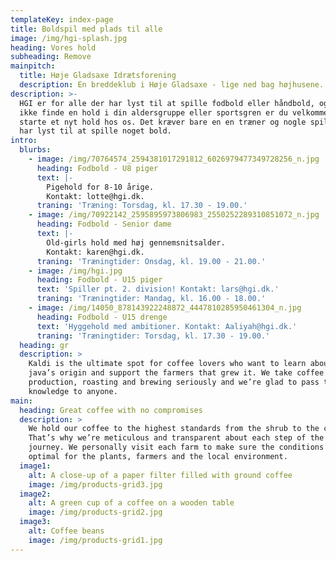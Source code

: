 ```yaml
---
templateKey: index-page
title: Boldspil med plads til alle
image: /img/hgi-splash.jpg
heading: Vores hold
subheading: Remove
mainpitch:
  title: Høje Gladsaxe Idrætsforening
  description: En breddeklub i Høje Gladsaxe - lige ned bag højhusene.
description: >-
  HGI er for alle der har lyst til at spille fodbold eller håndbold, og kan du
  ikke finde en hold i din aldersgruppe eller sportsgren er du velkommen til at
  starte et nyt hold hos os. Det kræver bare en en træner og nogle spiller som
  har lyst til at spille noget bold.
intro:
  blurbs:
    - image: /img/70764574_2594381017291812_6026979477349728256_n.jpg
      heading: Fodbold - U8 piger
      text: |-
        Pigehold for 8-10 årige.
        Kontakt: lotte@hgi.dk.
      traning: 'Træning: Torsdag, kl. 17.30 - 19.00.'
    - image: /img/70922142_2595895973806983_2550252289310851072_n.jpg
      heading: Fodbold - Senior dame
      text: |-
        Old-girls hold med høj gennemsnitsalder.
        Kontakt: karen@hgi.dk.
      traning: 'Træningtider: Onsdag, kl. 19.00 - 21.00.'
    - image: /img/hgi.jpg
      heading: Fodbold - U15 piger
      text: 'Spiller pt. 2. division! Kontakt: lars@hgi.dk.'
      traning: 'Træningtider: Mandag, kl. 16.00 - 18.00.'
    - image: /img/14050_878143922248872_4447810285950461304_n.jpg
      heading: Fodbold - U15 drenge
      text: 'Hyggehold med ambitioner. Kontakt: Aaliyah@hgi.dk.'
      traning: 'Træningtider: Torsdag, kl. 17.30 - 19.00.'
  heading: gr
  description: >
    Kaldi is the ultimate spot for coffee lovers who want to learn about their
    java’s origin and support the farmers that grew it. We take coffee
    production, roasting and brewing seriously and we’re glad to pass that
    knowledge to anyone. 
main:
  heading: Great coffee with no compromises
  description: >
    We hold our coffee to the highest standards from the shrub to the cup.
    That’s why we’re meticulous and transparent about each step of the coffee’s
    journey. We personally visit each farm to make sure the conditions are
    optimal for the plants, farmers and the local environment.
  image1:
    alt: A close-up of a paper filter filled with ground coffee
    image: /img/products-grid3.jpg
  image2:
    alt: A green cup of a coffee on a wooden table
    image: /img/products-grid2.jpg
  image3:
    alt: Coffee beans
    image: /img/products-grid1.jpg
---
```


